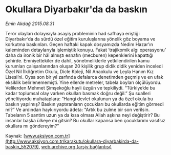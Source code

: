 # Okullara Diyarbakır'da da baskın

*Emin Akdağ 2015.08.31*

<div class="pNewsDetailMainContent ctx_content" itemprop="articleBody">
 <p>
  Terör olayları dolayısıyla asayiş probleminin had safhaya eriştiği Diyarbakır’da da sürdü özel eğitim kuruluşlarına yönelik göz boyama ve korkutma baskınları. Geçen haftaki kapak dosyamızda Nedim Hazar’ın kaleminden detaylarıyla işlemiştik konuyu. Fakat ‘trajikomik algı operasyonu’ daha da ironik bir hâl almıştı esnafın (mecburen) kepenklerini kapattığı şehirde. Emniyettekiler de dahil, yönetmeliklerle yetkilendirilen kamu kurumları çalışanlarından oluşan 20 kişilik grup didik didik yeniden inceledi Özel Nil İlköğretim Okulu, Dicle Koleji, Nil Anaokulu ve Leyla Hanım Kız Lisesi’ni. Oysa son bir yıl zarfında defalarca denetimden geçmiş ve en ufak eksiklik belirlenememişti. Yine ellerde metreler, tabela boyları ölçülüyordu. Velilerden Mehmet Şimşekoğlu hayli üzgün ve tepkiliydi. “Türkiye’de bu kadar toplumsal olay varken okulları basmak doğru değil.” Şu sualleri yöneltiyordu muhataplara: “Hangi devlet okulunun ya da özel okula bu baskın yapılmış? Baskın yaptıranların çocukları bu okullarda eğitim görmedi mi?” Ve ardından haykırıyordu âdeta: “Artık bu zulme bir son verilsin. Tabelanın 5 santim uzun ya da kısa olması Allah aşkına neyi değiştirir? Bu insanlar başka ülkeye mi gitsin? Bu okullar kapansa ben çocuklarımı vasıfsız okullara mı göndereyim?”
 </p>
</div>


Kaynak: [www.aksiyon.com.tr](http://www.aksiyon.com.tr/karakutu/okullara-diyarbakirda-da-baskin_552079), [web.archive.org (arşiv bağlantısı)](http://web.archive.org/web/20151228111356/http://www.aksiyon.com.tr/karakutu/okullara-diyarbakirda-da-baskin_552079)
